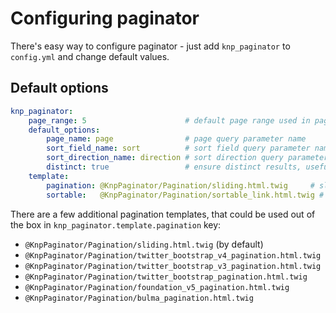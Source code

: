 # Configuring paginator

There's easy way to configure paginator - just add `knp_paginator` to `config.yml` and change default values.

## Default options

``` yaml
knp_paginator:
    page_range: 5                      # default page range used in pagination control
    default_options:
        page_name: page                # page query parameter name
        sort_field_name: sort          # sort field query parameter name; to disable sorting set this field to ~ (null)
        sort_direction_name: direction # sort direction query parameter name
        distinct: true                 # ensure distinct results, useful when ORM queries are using GROUP BY statements
    template:
        pagination: @KnpPaginator/Pagination/sliding.html.twig     # sliding pagination controls template
        sortable:   @KnpPaginator/Pagination/sortable_link.html.twig # sort link template
```

There are a few additional pagination templates, that could be used out of the box in `knp_paginator.template.pagination` key:

* `@KnpPaginator/Pagination/sliding.html.twig` (by default)
* `@KnpPaginator/Pagination/twitter_bootstrap_v4_pagination.html.twig`
* `@KnpPaginator/Pagination/twitter_bootstrap_v3_pagination.html.twig`
* `@KnpPaginator/Pagination/twitter_bootstrap_pagination.html.twig`
* `@KnpPaginator/Pagination/foundation_v5_pagination.html.twig`
* `@KnpPaginator/Pagination/bulma_pagination.html.twig`
